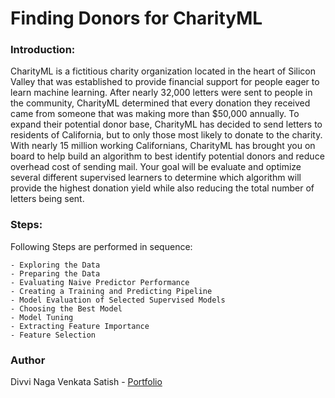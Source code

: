 # Finding Donors for CharityML

### Introduction:

CharityML is a fictitious charity organization located in the heart of Silicon Valley that was established to provide financial support for people eager to learn machine learning. After nearly 32,000 letters were sent to people in the community, CharityML determined that every donation they received came from someone that was making more than $50,000 annually. To expand their potential donor base, CharityML has decided to send letters to residents of California, but to only those most likely to donate to the charity. With nearly 15 million working Californians, CharityML has brought you on board to help build an algorithm to best identify potential donors and reduce overhead cost of sending mail. Your goal will be evaluate and optimize several different supervised learners to determine which algorithm will provide the highest donation yield while also reducing the total number of letters being sent.

### Steps:

Following Steps are performed in sequence:

    - Exploring the Data
    - Preparing the Data
    - Evaluating Naive Predictor Performance
    - Creating a Training and Predicting Pipeline
    - Model Evaluation of Selected Supervised Models
    - Choosing the Best Model
    - Model Tuning
    - Extracting Feature Importance
    - Feature Selection

### Author

Divvi Naga Venkata Satish - [Portfolio](https://satishdivvi.github.io)